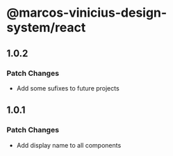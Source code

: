 # @marcos-vinicius-design-system/react

## 1.0.2

### Patch Changes

- Add some sufixes to future projects

## 1.0.1

### Patch Changes

- Add display name to all components
